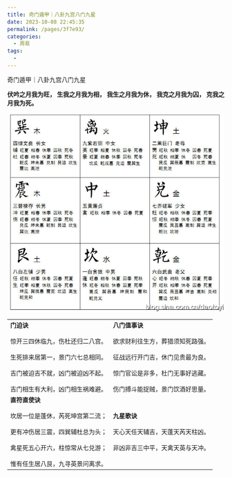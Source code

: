 ```yaml
---
title: 奇门遁甲｜八卦九宫八门九星
date: 2023-10-08 22:45:35
permalink: /pages/3f7e93/
categories:
  - 周易
tags:
  - 
---
```

奇门遁甲｜八卦九宫八门九星



**伏吟之月我为旺，
生我之月我为相，
我生之月我为休，
我克之月我为囚，
克我之月我为死。**

![](https://raw.githubusercontent.com/daotoyi/picsbed/main/img/202310092306729.png)

|    |    |
| --- | --- |
| **门迫诀**<br><br>惊开三四休临九，伤杜还归二八宫。<br><br>生死排来居第一，景门六七总相同。<br><br>吉门被迫吉不就，凶门被迫凶不起。<br><br>吉门相生有大利，凶门相生祸难避。 | **八门值事诀**<br><br>欲求财利往生方，葬猎须知死路强。<br><br>征战远行开门吉，休门见贵最为良。<br><br>惊门官讼是非多，杜门无事好逃藏。<br><br>伤门搏斗能捉贼，景门饮酒好思量。 |
| **直符直使诀**<br><br>坎居一位是蓬休，芮死坤宫第二流；<br><br>更有冲伤居三震，四巽辅杜总为头；<br><br>禽星死五心开六，柱惊常从七兑游；<br><br>惟有任生居八艮，九寻英景问离求。 | **九星歌诀**<br><br>天心天任天辅吉，天蓬天芮天柱凶。<br><br>非凶非吉三中平，天禽天英与天冲。 |

